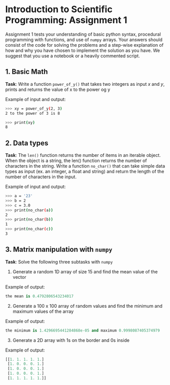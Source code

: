 # Introduction to Scientific Programming: Assignment 1 #

Assignment 1 tests your understanding of basic python syntax, procedural programming with functions, and use of `numpy` arrays. Your answers should consist of the code for solving the problems and a step-wise explanation of how and why you have chosen to implement the solution as you have. We suggest that you use a notebook or a heavily commented script.

## 1. Basic Math ##
__Task__: Write a function `power_of_y()` that takes two integers as input _x_ and _y_, prints and returns the value of x to the power og y

Example of input and output:

```sh
>>> xy = power_of_y(2, 3)
2 to the power of 3 is 8

>>> print(xy)
8
```

## 2. Data types ##

__Task__: The `len()` function returns the number of items in an iterable object. When the object is a string, the len() function returns the number of characters in the string. Write a function `no_char()` that can take simple data types as input (ex. an integer, a float and string) and return the length of the number of characters in the input.

Example of input and output:

```sh
>>> a = '23'
>>> b = 2
>>> c = 3.0
>>> print(no_char(a))
2
>>> print(no_char(b))
1
>>> print(no_char(c))
3
```


## 3. Matrix manipulation with `numpy` ##

__Task__: Solve the following three subtasks with `numpy`

1. Generate a random 1D array of size 15 and find the mean value of the vector

Example of output:

```py
the mean is 0.4792806543234017
```

2. Generate a 100 x 100 array of random values and find the minimum and maximum values of the array

Example of output:

```py
the minimum is 1.4296695441284868e-05 and maximum 0.9998087405374979
```

3. Generate a 2D array with 1s on the border and 0s inside

Example of output:

```py
[[1. 1. 1. 1. 1.]
 [1. 0. 0. 0. 1.]
 [1. 0. 0. 0. 1.]
 [1. 0. 0. 0. 1.]
 [1. 1. 1. 1. 1.]]
```